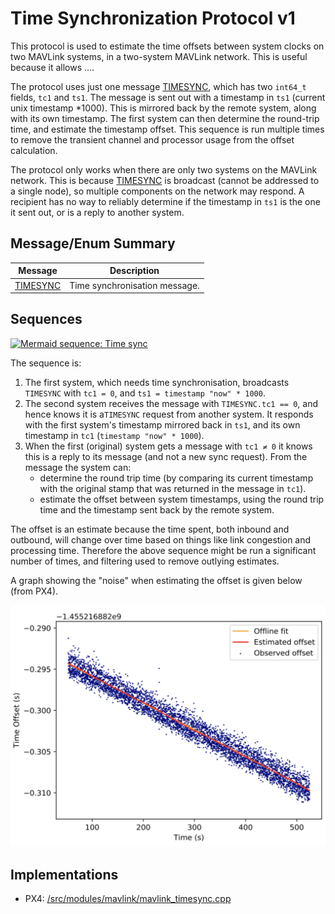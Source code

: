 # Time Synchronization Protocol v1

This protocol is used to estimate the time offsets between system clocks on two MAVLink systems, in a two-system MAVLink network.
This is useful because it allows ....

The protocol uses just one message [TIMESYNC](#TIMESYNC), which has two `int64_t` fields, `tc1` and `ts1`. 
The message is sent out with a timestamp in `ts1` (current unix timestamp *1000).
This is mirrored back by the remote system, along with its own timestamp.
The first system can then determine the round-trip time, and estimate the timestamp offset.
This sequence is run multiple times to remove the transient channel and processor usage from the offset calculation.

The protocol only works when there are only two systems on the MAVLink network.
This is because [TIMESYNC](#TIMESYNC) is broadcast (cannot be addressed to a single node), so multiple components on the network may respond.
A recipient has no way to reliably determine if the timestamp in `ts1` is the one it sent out, or is a reply to another system.


## Message/Enum Summary

Message | Description
-- | --
<a id="TIMESYNC"></a>[TIMESYNC](../messages/common.md#TIMESYNC) | Time synchronisation message.

## Sequences

[![Mermaid sequence: Time sync](https://mermaid.ink/img/pako:eNqFUT1vwjAQ_SsnT0UKKMnoCpaWoQMsdKmU5WpfitXYTu0LFCH-e52EQlWh1tP5-X1ZdxTKaxJSRProyCl6NPgW0N5XDtJpMbBRpkXHsMJdcRMtR3TtmcDvKAxY1tPlIILQe0eWwKqY5xlwLObDAxubcLTt6NBj08Wil0t4flotNy_rB7j7oXJ-D59Q5Hk--Tu0TKFtcxgjR-ASdqvA7NKgnI4Vit8VrtlXg1kaJv99f4sRgu-cBg6mHTIB0y0lG4tMGnxdR2J4Jd4TOVCNV-8xVRqdRSYsBYtGpz0de6wSvCVLlZBp1FRj13AlKndK1K7VyXOpDfsgZI1NpExgx35zcEpIDh19k867PrNOX9YgqSA)](https://mermaid-js.github.io/mermaid-live-editor/edit#pako:eNqFUT1vwjAQ_SsnT0UKKMnoCpaWoQMsdKmU5WpfitXYTu0LFCH-e52EQlWh1tP5-X1ZdxTKaxJSRProyCl6NPgW0N5XDtJpMbBRpkXHsMJdcRMtR3TtmcDvKAxY1tPlIILQe0eWwKqY5xlwLObDAxubcLTt6NBj08Wil0t4flotNy_rB7j7oXJ-D59Q5Hk--Tu0TKFtcxgjR-ASdqvA7NKgnI4Vit8VrtlXg1kaJv99f4sRgu-cBg6mHTIB0y0lG4tMGnxdR2J4Jd4TOVCNV-8xVRqdRSYsBYtGpz0de6wSvCVLlZBp1FRj13AlKndK1K7VyXOpDfsgZI1NpExgx35zcEpIDh19k867PrNOX9YgqSA)

The sequence is:
1. The first system, which needs time synchronisation, broadcasts `TIMESYNC` with `tc1 = 0`, and `ts1 = timestamp "now" * 1000`.
1. The second system receives the message with `TIMESYNC.tc1 == 0`, and hence knows it is a`TIMESYNC` request from another system.
   It responds with the first system's timestamp mirrored back in `ts1`, and its own timestamp in `tc1` (`timestamp "now" * 1000`).
1. When the first (original) system gets a message with `tc1 ≠ 0` it knows this is a reply to its message (and not a new sync request).
   From the message the system can:
   - determine the round trip time (by comparing its current timestamp with the original stamp that was returned in the message in `tc1`).
   - estimate the offset between system timestamps, using the round trip time and the timestamp sent back by the remote system.

The offset is an estimate because the time spent, both inbound and outbound, will change over time based on things like link congestion and processing time.
Therefore the above sequence might be run a significant number of times, and filtering used to remove outlying estimates.

A graph showing the "noise" when estimating the offset is given below (from PX4).

![Timesync offsets](../../assets/protocols/timesync/timesync_offsets_graph.png)

## Implementations

- PX4: [/src/modules/mavlink/mavlink_timesync.cpp](https://github.com/PX4/PX4-Autopilot/blob/master/src/modules/mavlink/mavlink_timesync.cpp)
